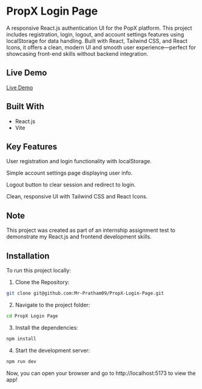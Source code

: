 # PropX Login Page

A responsive React.js authentication UI for the PopX platform. This project includes registration, login, logout, and account settings features using localStorage for data handling. Built with React, Tailwind CSS, and React Icons, it offers a clean, modern UI and smooth user experience—perfect for showcasing front-end skills without backend integration.

## Live Demo

[Live Demo](https://dazzling-biscuit-82fcfd.netlify.app/)


## Built With

- React.js
- Vite

## Key Features

User registration and login functionality with localStorage.

Simple account settings page displaying user info.

Logout button to clear session and redirect to login.

Clean, responsive UI with Tailwind CSS and React Icons.

## Note

This project was created as part of an internship assignment test to demonstrate my React.js and frontend development skills.

## Installation

To run this project locally:

1. Clone the Repository:
```bash
git clone git@github.com:Mr-Pratham09/PropX-Login-Page.git
```

2. Navigate to the project folder:
```bash
cd PropX Login Page
```

3. Install the dependencies:
```bash
npm install
```

4. Start the development server:
```bash
npm run dev
```

Now, you can open your browser and go to http://localhost:5173 to view the app!
